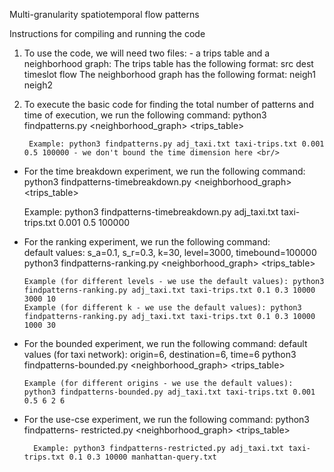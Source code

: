 
Multi-granularity spatiotemporal flow patterns

Instructions for compiling and running the code
1. To use the code, we will need two files: - a trips table and a neighborhood graph: 
The trips table has the following format: 
  src dest timeslot flow 
The neighborhood graph has the following format:
 neigh1 neigh2 

2. To execute the basic code for finding the total number of patterns and time of execution, we run the following command: 
        python3 findpatterns.py <neighborhood_graph> <trips_table> <support for atomic patterns> <support for extended patterns> <timebound>
  
        Example: python3 findpatterns.py adj_taxi.txt taxi-trips.txt 0.001 0.5 100000 - we don't bound the time dimension here <br/>
  
  - For the time breakdown experiment, we run the following command: 
       python3 findpatterns-timebreakdown.py <neighborhood_graph> <trips_table> <support for atomic patterns> <support for extended patterns> <timebound>
  
       Example: python3 findpatterns-timebreakdown.py adj_taxi.txt taxi-trips.txt 0.001 0.5 100000 
  
  - For the ranking experiment, we run the following command: <br/>
      default values: s_a=0.1, s_r=0.3, k=30, level=3000, timebound=100000 
      python3 findpatterns-ranking.py <neighborhood_graph> <trips_table> <support for atomic patterns> <support for extended patterns> <timebound> <k> <max-level>
      
        Example (for different levels - we use the default values): python3 findpatterns-ranking.py adj_taxi.txt taxi-trips.txt 0.1 0.3 10000 3000 10
        Example (for different k - we use the default values): python3 findpatterns-ranking.py adj_taxi.txt taxi-trips.txt 0.1 0.3 10000 1000 30
        
 - For the bounded experiment, we run the following command: 
      default values (for taxi network): origin=6, destination=6, time=6 
      python3 findpatterns-bounded.py <neighborhood_graph> <trips_table> <support for atomic patterns> <support for extended patterns> <timebound> <src> <dest>
        
       Example (for different origins - we use the default values): python3 findpatterns-bounded.py adj_taxi.txt taxi-trips.txt 0.001 0.5 6 2 6


- For the use-cse experiment, we run the following command: 
       python3 findpatterns- restricted.py <neighborhood_graph> <trips_table> <support for atomic patterns> <support for extended patterns> <timebound> <query-file>
       
        Example: python3 findpatterns-restricted.py adj_taxi.txt taxi-trips.txt 0.1 0.3 10000 manhattan-query.txt


